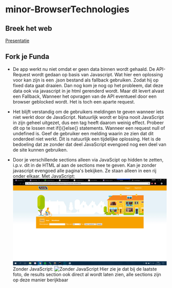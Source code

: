 # minor-BrowserTechnologies 

## Breek het web
[Presentatie](/Breek%20het%20Web/Custom%20Fonts.pdf)

## Fork je Funda

* De app werkt nu niet omdat er geen data binnen wordt gehaald. De API-Request wordt
gedaan op basis van Javascript. Wat hier een oplossing voor kan zijn is een .json bestand als
fallback gebruiken. Zodat hij op fixed data gaat draaien. Dan nog kom je nog op het probleem,
dat deze data ook via javascript in je html gerenderd wordt. Maar dit levert alvast een Fallback,
Wanneer het opvragen van de API eventueel door een browser geblocked wordt. Het is toch een aparte request.

* Het blijft verstandig om de gebruikers meldingen te geven wanneer iets niet werkt door de JavaScript.
Natuurlijk wordt er bijna nooit JavaScript in zijn geheel uitgezet, dus een <noscipt></noscript> tag 
heeft daarom weinig effect. Probeer dit op te lossen met if(){}else{} statements. Wanneer een request
null of undefined is. Geef de gebruiker een melding waarin ze zien dat dit onderdeel niet werkt.
Dit is natuurlijk een tijdelijke oplossing. Het is de bedoeling dat ze zonder dat deel JavaScript evengoed
nog een deel van de site kunnen gebruiken.

* Door je verschillende sections alleen via JavaScipt op hidden te zetten, i.p.v. dit in de HTML al aan
de sections mee te geven. Kan je zonder javascript evengoed alle pagina's bekijken. Ze staan alleen in een
rij onder elkaar.
Met JavaScript:
![Met javascript](screenshots/metjs.jpg)
Zonder JavaScript:
![Zonder JavaScript](sreenshots/zonderjs.jpg)
Hier zie je dat bij de laatste foto, de results section ook direct al wordt laten zien, alle sections zijn op deze manier 
berijkbaar